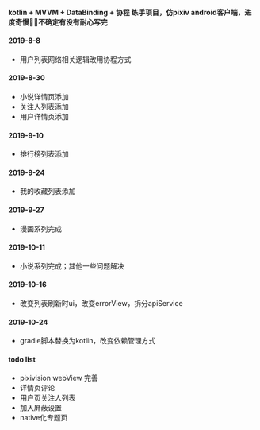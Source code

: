 #### kotlin + MVVM + DataBinding + 协程 练手项目，仿pixiv android客户端，进度奇慢:snail::snail:不确定有没有耐心写完

#### 2019-8-8  
- 用户列表网络相关逻辑改用协程方式  

#### 2019-8-30  
- 小说详情页添加
- 关注人列表添加
- 用户详情页添加

#### 2019-9-10  
- 排行榜列表添加

#### 2019-9-24
- 我的收藏列表添加

#### 2019-9-27
- 漫画系列完成

#### 2019-10-11
- 小说系列完成；其他一些问题解决

#### 2019-10-16
- 改变列表刷新时ui，改变errorView，拆分apiService

#### 2019-10-24
- gradle脚本替换为kotlin，改变依赖管理方式

#### todo list
- pixivision webView 完善
- 详情页评论
- 用户页关注人列表
- 加入屏蔽设置
- native化专题页
